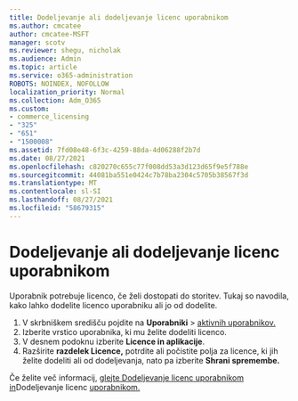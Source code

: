 ```yaml
---
title: Dodeljevanje ali dodeljevanje licenc uporabnikom
ms.author: cmcatee
author: cmcatee-MSFT
manager: scotv
ms.reviewer: shegu, nicholak
ms.audience: Admin
ms.topic: article
ms.service: o365-administration
ROBOTS: NOINDEX, NOFOLLOW
localization_priority: Normal
ms.collection: Adm_O365
ms.custom:
- commerce_licensing
- "325"
- "651"
- "1500008"
ms.assetid: 7fd08e48-6f3c-4259-88da-4d06288f2b7d
ms.date: 08/27/2021
ms.openlocfilehash: c820270c655c77f008dd53a3d123d65f9e5f788e
ms.sourcegitcommit: 44081ba551e0424c7b78ba2304c5705b38567f3d
ms.translationtype: MT
ms.contentlocale: sl-SI
ms.lasthandoff: 08/27/2021
ms.locfileid: "58679315"
---
```

# <a name="assign-or-unassign-licenses-to-users"></a>Dodeljevanje ali dodeljevanje licenc uporabnikom

Uporabnik potrebuje licenco, če želi dostopati do storitev. Tukaj so navodila, kako lahko dodelite licenco uporabniku ali jo od dodelite.
  
1. V skrbniškem središču pojdite na **Uporabniki** \> [aktivnih uporabnikov.](https://go.microsoft.com/fwlink/p/?linkid=834822)
2. Izberite vrstico uporabnika, ki mu želite dodeliti licenco.
3. V desnem podoknu izberite **Licence in aplikacije**.
4. Razširite **razdelek Licence,** potrdite ali počistite polja za licence, ki jih želite dodeliti ali od dodeljevanja, nato pa izberite **Shrani spremembe.**

Če želite več informacij, [glejte Dodeljevanje licenc uporabnikom in](https://docs.microsoft.com/microsoft-365/admin/manage/assign-licenses-to-users)Dodeljevanje licenc [uporabnikom.](https://docs.microsoft.com/microsoft-365/admin/manage/remove-licenses-from-users)